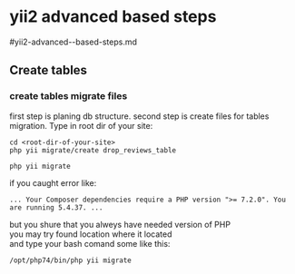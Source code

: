 # yii2 advanced based steps
#yii2-advanced--based-steps.md
<!-- yii2-advanced--based-steps.md -->

## Create tables
### create tables migrate files
first step is planing db structure.
second step is create files for tables migration.
Type in root dir of your site:
```
cd <root-dir-of-your-site>
php yii migrate/create drop_reviews_table

php yii migrate
```

if you caught error like:
```
... Your Composer dependencies require a PHP version ">= 7.2.0". You are running 5.4.37. ...
```
but you shure that you alweys have needed version of PHP<br/>
you may try found location where it located<br/>
and type your bash comand some like this:
```
/opt/php74/bin/php yii migrate
```